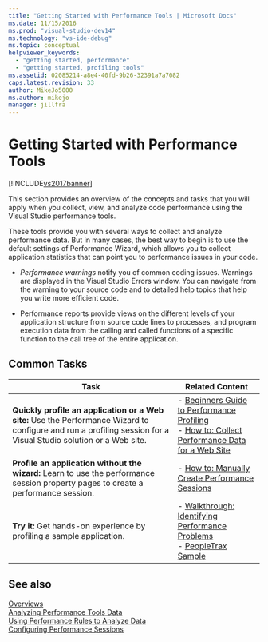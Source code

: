 ```yaml
---
title: "Getting Started with Performance Tools | Microsoft Docs"
ms.date: 11/15/2016
ms.prod: "visual-studio-dev14"
ms.technology: "vs-ide-debug"
ms.topic: conceptual
helpviewer_keywords: 
  - "getting started, performance"
  - "getting started, profiling tools"
ms.assetid: 02085214-a8e4-40fd-9b26-32391a7a7082
caps.latest.revision: 33
author: MikeJo5000
ms.author: mikejo
manager: jillfra
---
```

# Getting Started with Performance Tools
[!INCLUDE[vs2017banner](../includes/vs2017banner.md)]

This section provides an overview of the concepts and tasks that you will apply when you collect, view, and analyze code performance using the Visual Studio performance tools.  
  
 These tools provide you with several ways to collect and analyze performance data. But in many cases, the best way to begin is to use the default settings of Performance Wizard, which allows you to  collect application statistics that can point you to performance issues in your code.  
  
- *Performance warnings* notify you of common coding issues. Warnings are displayed in the Visual Studio Errors window. You can navigate from the warning to your source code and to detailed help topics that help you write more efficient code.  
  
- Performance reports provide views on the different levels of your application structure from source code lines to processes, and program execution data from the calling and called functions of a specific function to the call tree of the entire application.  
  
## Common Tasks  
  
|Task|Related Content|  
|----------|---------------------|  
|**Quickly profile an application or a Web site:** Use the Performance Wizard to configure and run a profiling session for a Visual Studio solution or a Web site.|-   [Beginners Guide to Performance Profiling](../profiling/beginners-guide-to-performance-profiling.md)<br />-   [How to: Collect Performance Data for a Web Site](../profiling/how-to-collect-performance-data-for-a-web-site.md)|  
|**Profile an application without the wizard:** Learn to use the performance session property pages to create a performance session.|-   [How to: Manually Create Performance Sessions](../profiling/how-to-manually-create-performance-sessions.md)|  
|**Try it:** Get hands-on experience by profiling a sample application.|-   [Walkthrough: Identifying Performance Problems](../profiling/walkthrough-identifying-performance-problems.md)<br />-   [PeopleTrax Sample](../profiling/peopletrax-sample-profiling-tools.md)|  
  
## See also  
 [Overviews](../profiling/overviews-performance-tools.md)   
 [Analyzing Performance Tools Data](../profiling/analyzing-performance-tools-data.md)   
 [Using Performance Rules to Analyze Data](../profiling/using-performance-rules-to-analyze-data.md)   
 [Configuring Performance Sessions](../profiling/configuring-performance-sessions.md)
